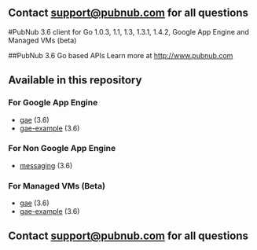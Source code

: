 ## Contact support@pubnub.com for all questions

#PubNub 3.6 client for Go 1.0.3, 1.1, 1.3, 1.3.1, 1.4.2, Google App Engine and Managed VMs  (beta)

##PubNub 3.6 Go based APIs
Learn more at http://www.pubnub.com

## Available in this repository

### For Google App Engine

* [gae](gae) (3.6)
* [gae-example](gae-example) (3.6)

### For Non Google App Engine

* [messaging](messaging) (3.6)

### For Managed VMs (Beta)

* [gae](https://github.com/pubnub/go/tree/pt98645266/gae) (3.6)
* [gae-example](https://github.com/pubnub/go/tree/pt98645266/gae-example) (3.6)

## Contact support@pubnub.com for all questions
